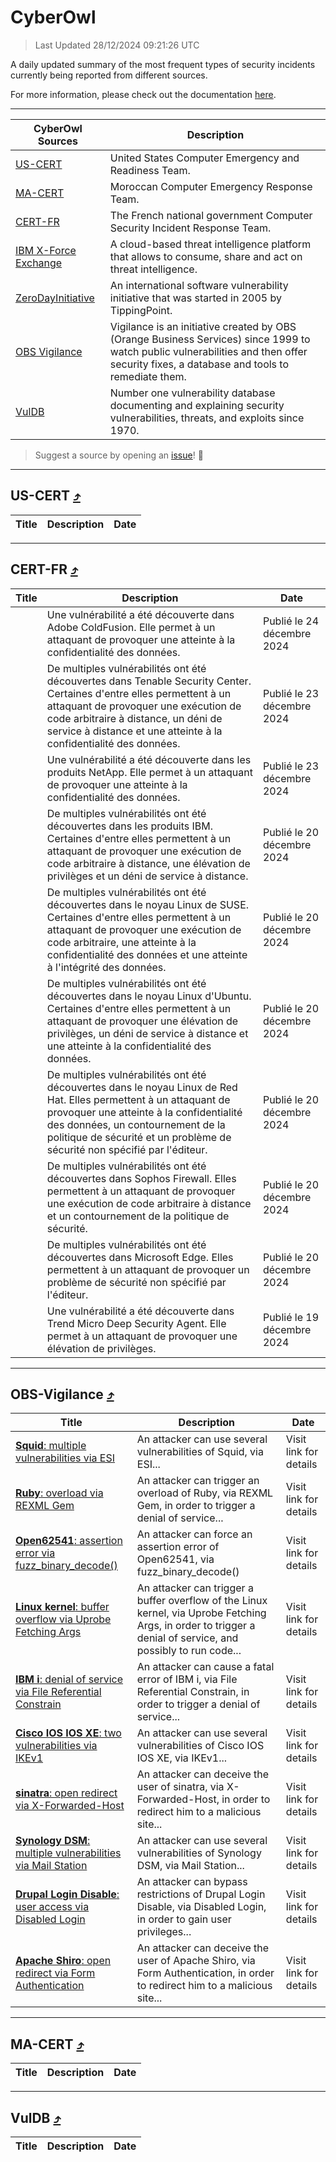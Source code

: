 
 <div id='top'></div>

# CyberOwl

 > Last Updated 28/12/2024 09:21:26 UTC
 
 A daily updated summary of the most frequent types of security incidents currently being reported from different sources.
 
 For more information, please check out the documentation [here](./docs/README.md).
 
 ---
 |CyberOwl Sources|Description|
 |---|---|
 |[US-CERT](#us-cert-arrow_heading_up)|United States Computer Emergency and Readiness Team.|
 |[MA-CERT](#ma-cert-arrow_heading_up)|Moroccan Computer Emergency Response Team.|
 |[CERT-FR](#cert-fr-arrow_heading_up)|The French national government Computer Security Incident Response Team.|
 |[IBM X-Force Exchange](#ibmcloud-arrow_heading_up)|A cloud-based threat intelligence platform that allows to consume, share and act on threat intelligence.|
 |[ZeroDayInitiative](#zerodayinitiative-arrow_heading_up)|An international software vulnerability initiative that was started in 2005 by TippingPoint.|
 |[OBS Vigilance](#obs-vigilance-arrow_heading_up)|Vigilance is an initiative created by OBS (Orange Business Services) since 1999 to watch public vulnerabilities and then offer security fixes, a database and tools to remediate them.|
 |[VulDB](#vuldb-arrow_heading_up)|Number one vulnerability database documenting and explaining security vulnerabilities, threats, and exploits since 1970.|
 
 > Suggest a source by opening an [issue](https://github.com/karimhabush/cyberowl/issues)! :raised_hands:
 ---

## US-CERT [:arrow_heading_up:](#cyberowl)

 |Title|Description|Date|
 |---|---|---|
 
 ---

## CERT-FR [:arrow_heading_up:](#cyberowl)

 |Title|Description|Date|
 |---|---|---|
 |[](https://www.cert.ssi.gouv.fr/avis/CERTFR-2024-AVI-1106/)|Une vulnérabilité a été découverte dans Adobe ColdFusion. Elle permet à un attaquant de provoquer une atteinte à la confidentialité des données.|Publié le 24 décembre 2024|
 |[](https://www.cert.ssi.gouv.fr/avis/CERTFR-2024-AVI-1105/)|De multiples vulnérabilités ont été découvertes dans Tenable Security Center. Certaines d'entre elles permettent à un attaquant de provoquer une exécution de code arbitraire à distance, un déni de service à distance et une atteinte à la confidentialité des données.|Publié le 23 décembre 2024|
 |[](https://www.cert.ssi.gouv.fr/avis/CERTFR-2024-AVI-1104/)|Une vulnérabilité a été découverte dans les produits NetApp. Elle permet à un attaquant de provoquer une atteinte à la confidentialité des données.|Publié le 23 décembre 2024|
 |[](https://www.cert.ssi.gouv.fr/avis/CERTFR-2024-AVI-1103/)|De multiples vulnérabilités ont été découvertes dans les produits IBM. Certaines d'entre elles permettent à un attaquant de provoquer une exécution de code arbitraire à distance, une élévation de privilèges et un déni de service à distance.|Publié le 20 décembre 2024|
 |[](https://www.cert.ssi.gouv.fr/avis/CERTFR-2024-AVI-1102/)|De multiples vulnérabilités ont été découvertes dans le noyau Linux de SUSE. Certaines d'entre elles permettent à un attaquant de provoquer une exécution de code arbitraire, une atteinte à la confidentialité des données et une atteinte à l'intégrité des données.|Publié le 20 décembre 2024|
 |[](https://www.cert.ssi.gouv.fr/avis/CERTFR-2024-AVI-1101/)|De multiples vulnérabilités ont été découvertes dans le noyau Linux d'Ubuntu. Certaines d'entre elles permettent à un attaquant de provoquer une élévation de privilèges, un déni de service à distance et une atteinte à la confidentialité des données.|Publié le 20 décembre 2024|
 |[](https://www.cert.ssi.gouv.fr/avis/CERTFR-2024-AVI-1100/)|De multiples vulnérabilités ont été découvertes dans le noyau Linux de Red Hat. Elles permettent à un attaquant de provoquer une atteinte à la confidentialité des données, un contournement de la politique de sécurité et un problème de sécurité non spécifié par l'éditeur.|Publié le 20 décembre 2024|
 |[](https://www.cert.ssi.gouv.fr/avis/CERTFR-2024-AVI-1099/)|De multiples vulnérabilités ont été découvertes dans Sophos Firewall. Elles permettent à un attaquant de provoquer une exécution de code arbitraire à distance et un contournement de la politique de sécurité.|Publié le 20 décembre 2024|
 |[](https://www.cert.ssi.gouv.fr/avis/CERTFR-2024-AVI-1098/)|De multiples vulnérabilités ont été découvertes dans Microsoft Edge. Elles permettent à un attaquant de provoquer un problème de sécurité non spécifié par l'éditeur.|Publié le 20 décembre 2024|
 |[](https://www.cert.ssi.gouv.fr/avis/CERTFR-2024-AVI-1097/)|Une vulnérabilité a été découverte dans Trend Micro Deep Security Agent. Elle permet à un attaquant de provoquer une élévation de privilèges.|Publié le 19 décembre 2024|
 
 ---

## OBS-Vigilance [:arrow_heading_up:](#cyberowl)

 |Title|Description|Date|
 |---|---|---|
 |[<a href="https://vigilance.fr/vulnerability/Squid-multiple-vulnerabilities-via-ESI-45478" class="noirorange"><b>Squid</b>: multiple vulnerabilities via ESI</a>](https://vigilance.fr/vulnerability/Squid-multiple-vulnerabilities-via-ESI-45478)|An attacker can use several vulnerabilities of Squid, via ESI...|Visit link for details|
 |[<a href="https://vigilance.fr/vulnerability/Ruby-overload-via-REXML-Gem-45477" class="noirorange"><b>Ruby</b>: overload via REXML Gem</a>](https://vigilance.fr/vulnerability/Ruby-overload-via-REXML-Gem-45477)|An attacker can trigger an overload of Ruby, via REXML Gem, in order to trigger a denial of service...|Visit link for details|
 |[<a href="https://vigilance.fr/vulnerability/Open62541-assertion-error-via-fuzz-binary-decode-45903" class="noirorange"><b>Open62541</b>: assertion error via fuzz_binary_decode()</a>](https://vigilance.fr/vulnerability/Open62541-assertion-error-via-fuzz-binary-decode-45903)|An attacker can force an assertion error of Open62541, via fuzz_binary_decode()|Visit link for details|
 |[<a href="https://vigilance.fr/vulnerability/Linux-kernel-buffer-overflow-via-Uprobe-Fetching-Args-45476" class="noirorange"><b>Linux kernel</b>: buffer overflow via Uprobe Fetching Args</a>](https://vigilance.fr/vulnerability/Linux-kernel-buffer-overflow-via-Uprobe-Fetching-Args-45476)|An attacker can trigger a buffer overflow of the Linux kernel, via Uprobe Fetching Args, in order to trigger a denial of service, and possibly to run code...|Visit link for details|
 |[<a href="https://vigilance.fr/vulnerability/IBM-i-denial-of-service-via-File-Referential-Constrain-45896" class="noirorange"><b>IBM i</b>: denial of service via File Referential Constrain</a>](https://vigilance.fr/vulnerability/IBM-i-denial-of-service-via-File-Referential-Constrain-45896)|An attacker can cause a fatal error of IBM i, via File Referential Constrain, in order to trigger a denial of service...|Visit link for details|
 |[<a href="https://vigilance.fr/vulnerability/Cisco-IOS-IOS-XE-two-vulnerabilities-via-IKEv1-43890" class="noirorange"><b>Cisco IOS  IOS XE</b>: two vulnerabilities via IKEv1</a>](https://vigilance.fr/vulnerability/Cisco-IOS-IOS-XE-two-vulnerabilities-via-IKEv1-43890)|An attacker can use several vulnerabilities of Cisco IOS  IOS XE, via IKEv1...|Visit link for details|
 |[<a href="https://vigilance.fr/vulnerability/sinatra-open-redirect-via-X-Forwarded-Host-45891" class="noirorange"><b>sinatra</b>: open redirect via X-Forwarded-Host</a>](https://vigilance.fr/vulnerability/sinatra-open-redirect-via-X-Forwarded-Host-45891)|An attacker can deceive the user of sinatra, via X-Forwarded-Host, in order to redirect him to a malicious site...|Visit link for details|
 |[<a href="https://vigilance.fr/vulnerability/Synology-DSM-multiple-vulnerabilities-via-Mail-Station-41589" class="noirorange"><b>Synology DSM</b>: multiple vulnerabilities via Mail Station</a>](https://vigilance.fr/vulnerability/Synology-DSM-multiple-vulnerabilities-via-Mail-Station-41589)|An attacker can use several vulnerabilities of Synology DSM, via Mail Station...|Visit link for details|
 |[<a href="https://vigilance.fr/vulnerability/Drupal-Login-Disable-user-access-via-Disabled-Login-45878" class="noirorange"><b>Drupal Login Disable</b>: user access via Disabled Login</a>](https://vigilance.fr/vulnerability/Drupal-Login-Disable-user-access-via-Disabled-Login-45878)|An attacker can bypass restrictions of Drupal Login Disable, via Disabled Login, in order to gain user privileges...|Visit link for details|
 |[<a href="https://vigilance.fr/vulnerability/Apache-Shiro-open-redirect-via-Form-Authentication-45859" class="noirorange"><b>Apache Shiro</b>: open redirect via Form Authentication</a>](https://vigilance.fr/vulnerability/Apache-Shiro-open-redirect-via-Form-Authentication-45859)|An attacker can deceive the user of Apache Shiro, via Form Authentication, in order to redirect him to a malicious site...|Visit link for details|
 
 ---

## MA-CERT [:arrow_heading_up:](#cyberowl)

 |Title|Description|Date|
 |---|---|---|
 
 ---

## VulDB [:arrow_heading_up:](#cyberowl)

 |Title|Description|Date|
 |---|---|---|
 